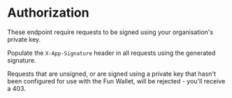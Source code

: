 # Authorization

These endpoint require requests to be signed using your organisation's private key. 

Populate the ```X-App-Signature``` header in all requests using the generated signature.

Requests that are unsigned, or are signed using a private key that hasn't been configured for use with the Fun Wallet, will be rejected - you'll receive a 403.